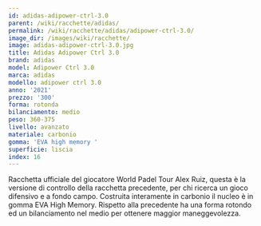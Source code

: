 ```yaml
---
id: adidas-adipower-ctrl-3.0
parent: /wiki/racchette/adidas/
permalink: /wiki/racchette/adidas/adipower-ctrl-3.0/
image_dir: /images/wiki/racchette/
image: adidas-adipower-ctrl-3.0.jpg
title: Adidas Adipower Ctrl 3.0
brand: adidas
model: Adipower Ctrl 3.0
marca: adidas
modello: adipower ctrl 3.0
anno: '2021'
prezzo: '300'
forma: rotonda
bilanciamento: medio
peso: 360-375
livello: avanzato
materiale: carbonio
gomma: 'EVA high memory '
superficie: liscia
index: 16
---
```

Racchetta ufficiale del giocatore World Padel Tour Alex Ruiz, questa è la versione di controllo della racchetta precedente, per chi ricerca un gioco difensivo e a fondo campo. Costruita interamente in carbonio il nucleo è in gomma EVA High Memory. Rispetto alla precedente ha una forma rotondo ed un bilanciamento nel medio per ottenere maggior maneggevolezza.
